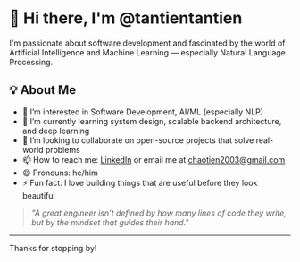 # 👋 Hi there, I'm @tantientantien

I'm passionate about software development and fascinated by the world of Artificial Intelligence and Machine Learning — especially Natural Language Processing.

## 💡 About Me
- 👀 I’m interested in Software Development, AI/ML (especially NLP)
- 🌱 I’m currently learning system design, scalable backend architecture, and deep learning
- 💞️ I’m looking to collaborate on open-source projects that solve real-world problems
- 📫 How to reach me: [LinkedIn](https://www.linkedin.com/in/your-profile) or email me at chaotien2003@gmail.com
- 😄 Pronouns: he/him
- ⚡ Fun fact: I love building things that are useful before they look beautiful

> _"A great engineer isn’t defined by how many lines of code they write, but by the mindset that guides their hand."_

---

Thanks for stopping by!
